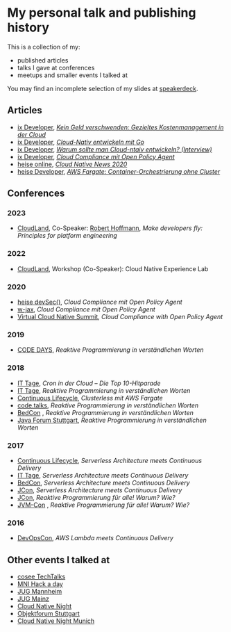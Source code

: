 # My personal talk and publishing history

This is a collection of my:

* published articles
* talks I gave at conferences
* meetups and smaller events I talked at

You may find an incomplete selection of my slides at [speakerdeck](https://speakerdeck.com/alex0ptr).

## Articles

* [ix Developer](https://www.heise.de), _[Kein Geld verschwenden: Gezieltes Kostenmanagement in der Cloud](https://www.heise.de/select/ix/2023/14/2322909454497639496)_
* [ix Developer](https://www.heise.de), _[Cloud-Nativ entwickeln mit Go](https://www.heise.de/ratgeber/Cloud-Nativ-entwickeln-mit-Go-Vorteile-an-einem-Beispiel-erklaert-7310553.html)_
* [ix Developer](https://www.heise.de), _[Warum sollte man Cloud-ntaiv entwickeln? (Interview)](https://www.heise.de/news/Drei-Fragen-und-Antworten-Warum-sollte-man-Cloud-nativ-entwickeln-7313249.html)_
* [ix Developer](https://www.heise.de), _[Cloud Compliance mit Open Policy Agent](https://shop.heise.de/bundle-ix-developer-sichere-software-entwickeln-2021-heft-pdf)_
* [heise online](https://www.heise.de), _[Cloud Native News 2020](https://www.heise.de/hintergrund/Cloud-Native-News-2020-Ein-Jahresrueckblick-5020297.html?seite=all)_
* [heise Developer](https://www.heise.de/developer), _[AWS Fargate: Container-Orchestrierung ohne Cluster](http://bit.ly/2LdjHVL)_

## Conferences

### 2023

* [CloudLand](https://www.cloudland.org/en/home/), Co-Speaker: [Robert Hoffmann](https://twitter.com/robhoffmax), _Make developers fly: Principles for platform engineering_

### 2022

* [CloudLand](https://www.cloudland.org/en/home/), Workshop (Co-Speaker): Cloud Native Experience Lab

### 2020

* [heise devSec()](https://www.heise-devsec.de), _Cloud Compliance mit Open Policy Agent_
* [w-jax](https://jax.de/muenchen/), _Cloud Compliance mit Open Policy Agent_
* [Virtual Cloud Native Summit](https://info.d2iq.com/20-04-01-d2iq-virtual-summit-registration.html), _Cloud Compliance with Open Policy Agent_

### 2019

* [CODE DAYS](https://www.code-days.de/), _Reaktive Programmierung in verständlichen Worten_

### 2018

* [IT Tage](https://www.ittage.informatik-aktuell.de/), _Cron in der Cloud – Die Top 10-Hitparade_
* [IT Tage](https://www.ittage.informatik-aktuell.de/), _Reaktive Programmierung in verständlichen Worten_
* [Continuous Lifecycle](https://www.continuouslifecycle.de/), _Clusterless mit AWS Fargate_
* [code.talks](https://www.codetalks.de/), _Reaktive Programmierung in verständlichen Worten_
* [BedCon](http://www.bed-con.org/)  , _Reaktive Programmierung in verständlichen Worten_
* [Java Forum Stuttgart](https://www.java-forum-stuttgart.de), _Reaktive Programmierung in verständlichen Worten_

### 2017

* [Continuous Lifecycle](https://www.continuouslifecycle.de/), _Serverless Architecture meets Continuous Delivery_
* [IT Tage](https://www.ittage.informatik-aktuell.de/), _Serverless Architecture meets Continuous Delivery_
* [BedCon](http://www.bed-con.org/), _Serverless Architecture meets Continuous Delivery_
* [JCon](https://jcon.one/de/), _Serverless Architecture meets Continuous Delivery_
* [JCon](https://jcon.one/de/), _Reaktive Programmierung für alle! Warum? Wie?_
* [JVM-Con](https://www.jvm-con.de/)  , _Reaktive Programmierung für alle! Warum? Wie?_

### 2016

* [DevOpsCon](https://devopsconference.de), _AWS Lambda meets Continuous Delivery_

## Other events I talked at

* [cosee TechTalks](https://talks.cosee.biz/)
* [MNI Hack a day](https://hackaday.mni.thm.de/)
* [JUG Mannheim](http://www.majug.de/)
* [JUG Mainz](https://www.jug-mz.de/#/)
* [Cloud Native Night](https://www.meetup.com/de-DE/Cloud-Native-Night/)
* [Objektforum Stuttgart](https://www.andrena.de/objektforum-stuttgart)
* [Cloud Native Night Munich](https://www.meetup.com/de-DE/cloud-native-muc/)
